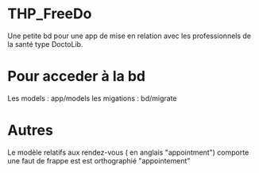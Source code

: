 # THP_FreeDo

Une petite bd pour une app de mise en relation avec les professionnels de la santé type DoctoLib.

# Pour acceder à la bd 

Les models : app/models
les migations : bd/migrate

# Autres

Le modèle relatifs aux rendez-vous ( en anglais "appointment") comporte une faut de frappe est est orthographié "appointement"
